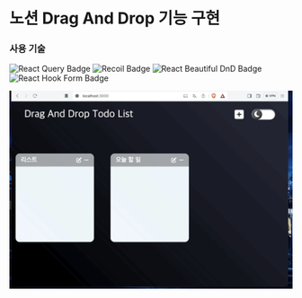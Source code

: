 # 노션 Drag And Drop 기능 구현


### 사용 기술

  
<img src="https://img.shields.io/badge/react--query-FF4154?style=flat-square&logo=reactquery&logoColor=white" alt="React Query Badge" />
<img src="https://img.shields.io/badge/recoil-357DFF?style=flat-square&logo=recoil&logoColor=white" alt="Recoil Badge"  />
<img src="https://img.shields.io/badge/react--beautiful--dnd-00C2FF?style=flat-square&logo=react&logoColor=white" alt="React Beautiful DnD Badge" />
<img src="https://img.shields.io/badge/react--hook--form-EC5990?style=flat-square&logo=react&logoColor=white" alt="React Hook Form Badge" />



![데모](./assets/dnd-react.gif)
